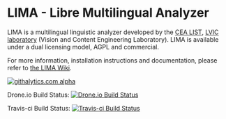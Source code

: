 LIMA - Libre Multilingual Analyzer
==================================

LIMA is a multilingual linguistic analyzer developed by the [CEA LIST](http://www-list.cea.fr/en), [LVIC laboratory](http://www.kalisteo.fr/en/index.htm) (Vision and Content Engineering Laboratory). LIMA is available under a dual licensing model, AGPL and commercial. 

For more information, installation instructions and documentation, please refer to [the LIMA Wiki](https://github.com/aymara/lima/wiki).

[![githalytics.com alpha](https://cruel-carlota.pagodabox.com/e0bb8c05a20002ab0961c4ec1e87e791 "githalytics.com")](http://githalytics.com/aymara/lima)

Drone.io Build Status: [![Drone.io Build Status](https://drone.io/github.com/aymara/lima/status.png)](https://drone.io/github.com/aymara/lima/latest)

Travis-ci Build Status: [![Travis-ci Build Status](https://travis-ci.org/aymara/lima.svg?branch=master)](https://travis-ci.org/aymara/lima)
